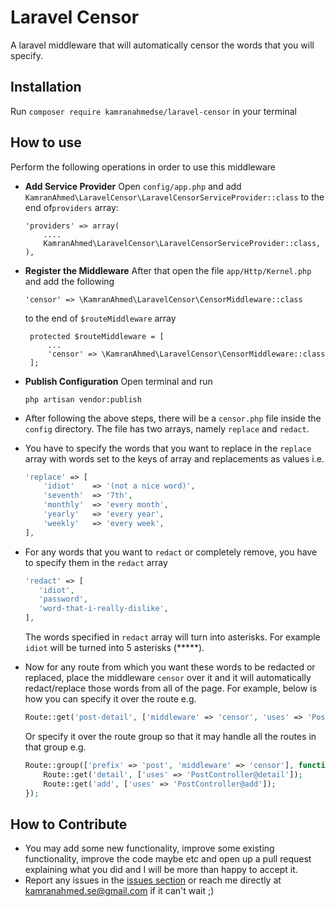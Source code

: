 # Laravel Censor
A laravel middleware that will automatically censor the words that you will specify.

## Installation
Run `composer require kamranahmedse/laravel-censor` in your terminal

## How to use
Perform the following operations in order to use this middleware
- **Add Service Provider** 
   Open `config/app.php` and add `KamranAhmed\LaravelCensor\LaravelCensorServiceProvider::class` to the end of`providers` array:
    ```
    'providers' => array(
        ....
        KamranAhmed\LaravelCensor\LaravelCensorServiceProvider::class,
    ),
    ```
- **Register the Middleware** After that open the file `app/Http/Kernel.php` and add the following 
   ```
  'censor' => \KamranAhmed\LaravelCensor\CensorMiddleware::class
   ```
   to the end of `$routeMiddleware` array
   ```
    protected $routeMiddleware = [
        ...
        'censor' => \KamranAhmed\LaravelCensor\CensorMiddleware::class
    ];
   ```
- **Publish Configuration** Open terminal and run

    ```shell
    php artisan vendor:publish
    ```
- After following the above steps, there will be a `censor.php` file inside the `config` directory. The file has two arrays, namely `replace` and `redact`.
- You have to specify the words that you want to replace in the `replace` array with words set to the keys of array and replacements as values i.e.

    ```php
    'replace' => [
	    'idiot'    => '(not a nice word)',
	    'seventh'  => '7th',
	    'monthly'  => 'every month',
	    'yearly'   => 'every year',
	    'weekly'   => 'every week',
    ],
    ```

- For any words that you want to `redact` or completely remove, you have to specify them in the `redact` array

    ```php
    'redact' => [
       'idiot',
       'password',
       'word-that-i-really-dislike',
    ],
    ```
   The words specified in `redact` array will turn into asterisks. For example `idiot` will be turned into 5 asterisks (*****).

- Now for any route from which you want these words to be redacted or replaced, place the middleware `censor` over it and it will automatically redact/replace those words from all of the page. For example, below is how you can specify it over the route e.g.
   ```php
   Route::get('post-detail', ['middleware' => 'censor', 'uses' => 'PostController@detail', 'as' => 'postDetail']);
   ```
   Or specify it over the route group so that it may handle all the routes in that group e.g.
    ```php
    Route::group(['prefix' => 'post', 'middleware' => 'censor'], function () {
	    Route::get('detail', ['uses' => 'PostController@detail']);
	    Route::get('add', ['uses' => 'PostController@add']);
    });
    ```
    
## How to Contribute
- You may add some new functionality, improve some existing functionality, improve the code maybe etc and open up a pull request explaining what you did and I will be more than happy to accept it.
- Report any issues in the [issues section](https://github.com/kamranahmedse/laravel-censor/issues) or reach me directly at kamranahmed.se@gmail.com if it can't wait ;)